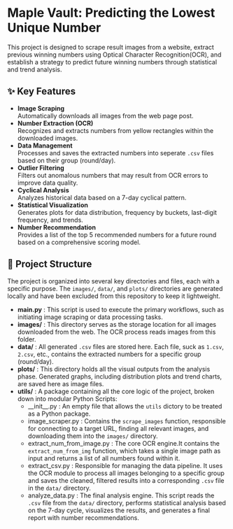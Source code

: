 # Maple Vault: Predicting the Lowest Unique Number

This project is designed to scrape result images from a website, extract previous winning numbers using Optical Character Recognition(OCR), and establish a strategy to predict future winning numbers through statistical and trend analysis.

## ✨ Key Features
- **Image Scraping**   
  Automatically downloads all images from the web page post.
- **Number Extraction (OCR)**   
  Recognizes and extracts numbers from yellow rectangles within the downloaded images.
- **Data Management**   
  Processes and saves the extracted numbers into seperate `.csv` files based on their group (round/day).
- **Outlier Filtering**   
  Filters out anomalous numbers that may result from OCR errors to improve data quality.
- **Cyclical Analysis**   
  Analyzes historical data based on a 7-day cyclical pattern.
- **Statistical Visualization**   
  Generates plots for data distribution, frequency by buckets, last-digit frequency, and trends.
- **Number Recommendation**   
  Provides a list of the top 5 recommended numbers for a future round based on a comprehensive scoring model.

## 📁 Project Structure
The project is organized into several key directories and files, each with a specific purpose. The `images/`, `data/`, and `plots/` directories are generated locally and have been excluded from this repository to keep it lightweight.
- **main.py** : This script is used to execute the primary workflows, such as initiating image scraping or data processing tasks.
- **images/** : This directory serves as the storage location for all images downloaded from the web. The OCR process reads images from this folder.
- **data/** : All generated `.csv` files are stored here. Each file, suck as `1.csv`, `2.csv`, etc., contains the extracted numbers for a specific group (round/day).
- **plots/** : This directory holds all the visual outputs from the analysis phase. Generated graphs, including distribution plots and trend charts, are saved here as image files.
- **utils/** : A package containing all the core logic of the project, broken down into modular Python Scripts:
  - \_\_init__.py : An empty file that allows the `utils` dictory to be treated as a Python package.
  - image_scraper.py : Contains the `scrape_images` function, responsible for connecting to a target URL, finding all relevant images, and downloading them into the `images/` directory.
  - extract_num_from_image.py : The core OCR engine.It contains the `extract_num_from_img` function, which takes a single image path as input and returns a list of all numbers found within it.
  - extract_csv.py : Responsible for managing the data pipeline. It uses the OCR module to process all images belonging to a specific group and saves the cleaned, filtered results into a corresponding `.csv` file in the `data/` directory.
  - analyze_data.py : The final analysis engine. This script reads the `.csv` file from the `data/` directory, performs statistical analysis based on the 7-day cycle, visualizes the results, and generates a final report with number recommendations.

